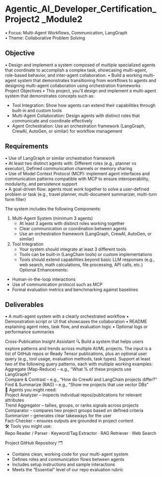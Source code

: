 # Agentic_AI_Developer_Certification_Project2 _Module2  


• Focus: Multi-Agent Workflows, Communication, LangGraph   
• Theme: Collaborative Problem Solving  

## Objective 
• Design and implement a system composed of multiple specialized agents that coordinate to accomplish a complex task, showcasing multi-agent, role-based behavior, and inter-agent collaboration. 
• Build a working multi-agent system that demonstrates transitioning from workflows to agents and designing multi-agent collaboration using orchestration frameworks  
  Project Objectives
• This project, you'll design and implement a multi-agent system that demonstrates concepts such as:  
 - Tool Integration: Show how agents can extend their capabilities through built-in and custom tools    
 - Multi-Agent Collaboration: Design agents with distinct roles that communicate and coordinate effectively    
 - Agent Orchestration: Use an orchestration framework (LangGraph, CrewAI, AutoGen, or similar) for workflow management  


## Requirements 
• Use of LangGraph or similar orchestration framework   
• At least two distinct agents with: Different roles (e.g., planner vs executor), Defined communication channels or memory sharing   
• Use of Model Context Protocol (MCP): implement agent interfaces and communication patterns compatible with MCP to ensure interoperability, modularity, and persistence support   
• A goal-driven flow: agents must work together to solve a user-defined problem or task (e.g., travel planner, multi-document summarizer, multi-turn form filler)   

 The system includes the following Components:    
 1. Multi-Agent System (minimum 3 agents)  
    - At least 3 agents with distinct roles working together    
    - Clear communication or coordination between agents    
    - Use an orchestration framework (LangGraph, CrewAI, AutoGen, or similar)  
 2. Tool Integration  
     - Your system should integrate at least 3 different tools  
     - Tools can be built-in (LangChain tools) or custom implementations  
     - Tools should extend capabilities beyond basic LLM responses (e.g., web search, math calculations, file processing, API calls, etc.)    
 Optional Enhancements:  
- Human-in-the-loop interactions    
- Use of communication protocol such as MCP    
- Formal evaluation metrics and benchmarking against baselines  


## Deliverables 
• A multi-agent system with a clearly orchestrated workflow 
• Demonstration script or UI that showcases the collaboration 
• README explaining agent roles, task flow, and evaluation logic 
• Optional logs or performance summaries



 

 

Cross-Publication Insight Assistant 🔍
 Build a system that helps users explore patterns and trends across multiple AI/ML projects. The input is a list of GitHub repos or Ready Tensor publications, plus an optional user query (e.g., tool usage, evaluation methods, task types).
 Support at least two of the following query patterns, each with multiple working examples:  
 Aggregate (Map-Reduce) – e.g., “What % of these projects use LangGraph?”  
 Compare & Contrast – e.g., “How do CrewAI and LangChain projects differ?”  
 Find & Summarize (RAG) – e.g., “Show me projects that use vector DBs”  
 🧠 Agents you might need:    
 Project Analyzer – inspects individual repos/publications for relevant attributes  
 Trend Aggregator – tallies, groups, or ranks signals across projects  
 Comparator – compares two project groups based on defined criteria  
 Summarizer – generates clear takeaways for the user  
 Fact-Checker – ensures outputs are grounded in project content  
 🛠 Tools you might use:  
 Repo Reader / Parser · Keyword/Tag Extractor · RAG Retriever · Web Search  



Project GitHub Repository 🗂  
- Contains clean, working code for your multi-agent system  
- Defines roles and communication flows between agents  
- Includes setup instructions and sample interactions  
- Meets the “Essential” level of our repo evaluation rubric  

 
